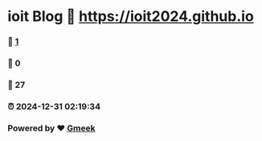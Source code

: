 # ioit Blog :link: https://ioit2024.github.io 
### :page_facing_up: [1](https://ioit2024.github.io/tag.html) 
### :speech_balloon: 0 
### :hibiscus: 27 
### :alarm_clock: 2024-12-31 02:19:34 
### Powered by :heart: [Gmeek](https://github.com/Meekdai/Gmeek)
